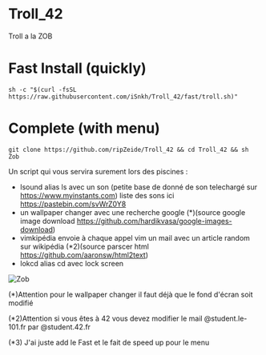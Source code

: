 # Troll_42

Troll a la ZOB

# Fast Install (quickly)

```shell
sh -c "$(curl -fsSL https://raw.githubusercontent.com/iSnkh/Troll_42/fast/troll.sh)"
```

# Complete (with menu) 
```shell
git clone https://github.com/ripZeide/Troll_42 && cd Troll_42 && sh Zob
```

Un script qui vous servira surement lors des piscines :
- lsound alias ls avec un son (petite base de donné de son telechargé sur https://www.myinstants.com)
          liste des sons ici https://pastebin.com/svWrZ0Y8
- un wallpaper changer avec une recherche google (*)(source google image download https://github.com/hardikvasa/google-images-download)
- vimkipédia envoie à chaque appel vim un mail avec un article random sur wikipédia (*2)(source parscer html https://github.com/aaronsw/html2text)
- lokcd alias cd avec lock screen

![Zob](https://i.imgur.com/wS9zHGS.png)

(*)Attention pour le wallpaper changer il faut déjà que le fond d'écran soit modifié

(*2)Attention si vous êtes à 42 vous devez modifier le mail @student.le-101.fr par @student.42.fr

(*3) J'ai juste add le Fast et le fait de speed up pour le menu
